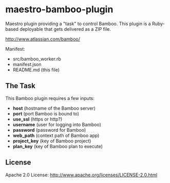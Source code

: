 # maestro-bamboo-plugin
Maestro plugin providing a "task" to control Bamboo. This
plugin is a Ruby-based deployable that gets delivered as a ZIP file.

<http://www.atlassian.com/bamboo/>

Manifest:

* src/bamboo_worker.rb
* manifest.json
* README.md (this file)

## The Task
This Bamboo plugin requires a few inputs:



* **host** (hostname of the Bamboo server)
* **port** (port Bamboo is bound to)
* **use_ssl** (https or http?)
* **username** (user for logging into Bamboo)
* **password** (password for Bamboo)
* **web_path** (context path of Bamboo app)
* **project_key** (key of Bamboo project)
* **plan_key** (key of Bamboo plan to execute)

## License
Apache 2.0 License: <http://www.apache.org/licenses/LICENSE-2.0.html>
